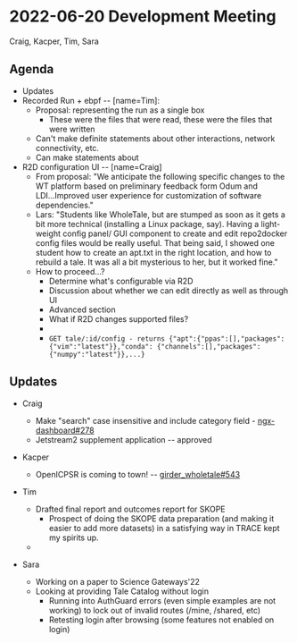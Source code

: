 2022-06-20 Development Meeting
==============================
Craig, Kacper, Tim, Sara

Agenda
------
* Updates
* Recorded Run + ebpf -- [name=Tim]:
    * Proposal: representing the run as a single box
        * These were the files that were read, these were the files that were written
    * Can't make definite statements about other interactions, network connectivity, etc.
    * Can make statements about
* R2D configuration UI -- [name=Craig]
    * From proposal: "We anticipate the following specific changes to the WT platform based on preliminary feedback form Odum and LDI...Improved user experience for customization of software dependencies."
    * Lars: "Students like WholeTale, but are stumped as soon as it gets a bit more technical (installing a Linux package, say). Having a light-weight config panel/ GUI component to create and edit repo2docker config files would be really useful. That being said, I showed one student how to create an apt.txt in the right location, and how to rebuild a tale. It was all a bit mysterious to her, but it worked fine."
    * How to proceed...?
        * Determine what's configurable via R2D
        * Discussion about whether we can edit directly as well as through UI
        * Advanced section
        * What if R2D changes supported files?
        * 
        * ```GET tale/:id/config - returns {"apt":{"ppas":[],"packages":{"vim":"latest"}},"conda": {"channels":[],"packages":{"numpy":"latest"}},...}```

Updates
-------
* Craig
    * Make "search" case insensitive and include category field - [ngx-dashboard#278](https://github.com/whole-tale/ngx-dashboard/pull/278)
    * Jetstream2 supplement application -- approved

* Kacper
    * OpenICPSR is coming to town! -- [girder_wholetale#543](https://github.com/whole-tale/girder_wholetale/pull/543)

* Tim
    * Drafted final report and outcomes report for SKOPE 
        * Prospect of doing the SKOPE data preparation (and making it easier to add more datasets) in a satisfying way in TRACE kept my spirits up.
    * 

* Sara
    * Working on a paper to Science Gateways'22
    * Looking at providing Tale Catalog without login
        * Running into AuthGuard errors (even simple examples are not working) to lock out of invalid routes (/mine, /shared, etc)
        * Retesting login after browsing (some features not enabled on login)

